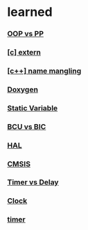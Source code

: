 # learned

### [OOP vs PP](OOPvsPP.md)
### [[c] extern]([c]extern.md)
### [[c++] name mangling]([c++]name_mangling.md)
### [Doxygen](Doxygen.md)
### [Static Variable](StaticVariable.md)

### [BCU vs BIC](BCUvsBIC.md)
### [HAL](HAL.md)
### [CMSIS](cmsis.md)

### [Timer vs Delay](timer%20vs%20delay.md)
### [Clock](clock.md)
### [timer](timer.md)

